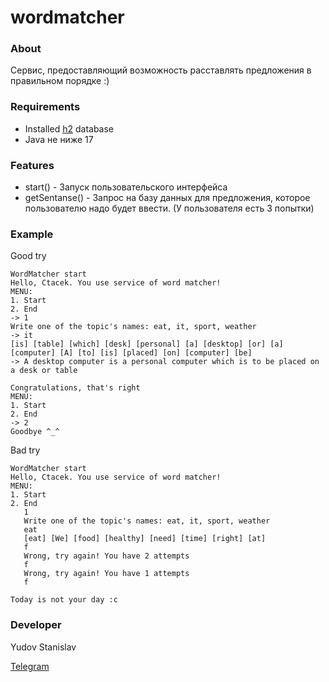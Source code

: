# wordmatcher

### About

Сервис, предоставляющий возможность расставлять предложения в правильном порядке :)

### Requirements

- Installed [h2](https://www.h2database.com/html/main.html) database
- Java не ниже 17

### Features

- start() - Запуск пользовательского интерфейса
- getSentanse() - Запрос на базу данных для предложения, которое пользователю надо будет ввести. (У пользователя есть 3 попытки)

### Example
Good try
```
WordMatcher start
Hello, Ctacek. You use service of word matcher!
MENU:
1. Start
2. End
-> 1
Write one of the topic's names: eat, it, sport, weather
-> it
[is] [table] [which] [desk] [personal] [a] [desktop] [or] [a] [computer] [A] [to] [is] [placed] [on] [computer] [be] 
-> A desktop computer is a personal computer which is to be placed on a desk or table

Congratulations, that's right
MENU:
1. Start
2. End
-> 2
Goodbye ^_^
```
Bad try
```
WordMatcher start
Hello, Ctacek. You use service of word matcher!
MENU:
1. Start
2. End
   1
   Write one of the topic's names: eat, it, sport, weather
   eat
   [eat] [We] [food] [healthy] [need] [time] [right] [at]
   f
   Wrong, try again! You have 2 attempts
   f
   Wrong, try again! You have 1 attempts
   f

Today is not your day :c
```

### Developer

Yudov Stanislav

[Telegram](https://t.me/CTACE4EK)

